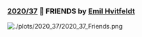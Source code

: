 ### [2020/37](https://github.com/Z3tt/TidyTuesday/tree/master/R/2020_37_Friends.Rmd) 👯 FRIENDS by [Emil Hvitfeldt](https://github.com/EmilHvitfeldt/friends)

![./plots/2020_37/2020_37_Friends.png](https://raw.githubusercontent.com/Z3tt/TidyTuesday/master/plots/2020_37/2020_37_Friends.png)
